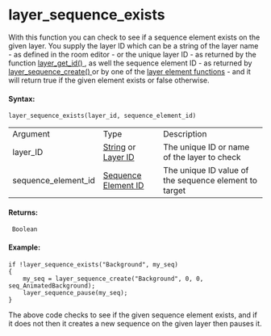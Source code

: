 # layer_sequence_exists

With this function you can check to see if a sequence element exists on
the given layer. You supply the layer ID which can be a string of the
layer name - as defined in the room editor - or the unique layer ID - as
returned by the function [ layer_get_id()
](../General_Layer_Functions/layer_get_id) , as well the sequence
element ID - as returned by [ layer_sequence_create()
](layer_sequence_create) or by one of the [layer element
functions](../General_Layer_Functions/General_Layer_Functions) - and
it will return true if the given element exists or false otherwise.

#### Syntax:

``` gml
layer_sequence_exists(layer_id, sequence_element_id)
```

|                     |                                                                                                                                                                                                                  |                                                       |
|---------------------|------------------------------------------------------------------------------------------------------------------------------------------------------------------------------------------------------------------|-------------------------------------------------------|
| Argument            | Type                                                                                                                                                                                                             | Description                                           |
| layer_ID            |  [String](../../../../../../GameMaker_Language/GML_Overview/Data_Types) or [Layer ID](../../../../../../GameMaker_Language/GML_Reference/Asset_Management/Rooms/General_Layer_Functions/layer_get_id)    | The unique ID or name of the layer to check           |
| sequence_element_id |  [Sequence Element ID](../../../../../../GameMaker_Language/GML_Reference/Asset_Management/Rooms/Sequence_Layers/layer_sequence_create)                                                                      | The unique ID value of the sequence element to target |

#### Returns:

``` gml
 Boolean
```

#### Example:

``` gml
if !layer_sequence_exists("Background", my_seq)
{
    my_seq = layer_sequence_create("Background", 0, 0, seq_AnimatedBackground);
    layer_sequence_pause(my_seq);
}
```

The above code checks to see if the given sequence element exists, and
if it does not then it creates a new sequence on the given layer then
pauses it.
